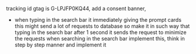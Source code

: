 tracking id gtag is G-LPJFP0KQ44, add a consent banner, 






- when  typing in the search bar it immediately giving the prompt cards this might send a lot of requests to database so make it in such way that typing in the search bar after 1 second it sends the request to minimize the requests when searching in the search bar implement this, think in step by step manner and implement it
